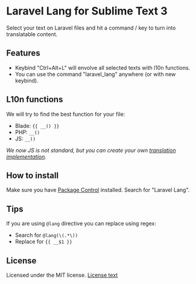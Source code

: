 # Laravel Lang for Sublime Text 3

Select your text on Laravel files and hit a command / key to turn into translatable content.

## Features

* Keybind "Ctrl+Alt+L" will envolve all selected texts with l10n functions.
* You can use the command "laravel_lang" anywhere (or with new keybind).

## L10n functions

We will try to find the best function for your file:

* Blade: `{{ __() }}`
* PHP: `__()`
* JS: `__()`

*We now JS is not standard, but you can create your own [translation implementation](https://medium.com/@serhii.matrunchyk/using-laravel-localization-with-javascript-and-vuejs-23064d0c210e).*

## How to install

Make sure you have [Package Control](https://packagecontrol.io/installation) installed.
Search for "Laravel Lang".

## Tips

If you are using `@lang` directive you can replace using regex:

* Search for `@lang(\(.*\))`
* Replace for `{{ __$1 }}`

## License ##

Licensed under the MIT license.
[License text](http://opensource.org/licenses/mit-license.php)

